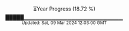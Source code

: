 <p align="center">
⏳Year Progress (18.72 %)<br>
█████▁▁▁▁▁▁▁▁▁▁▁▁▁▁▁▁▁▁▁▁▁▁▁▁▁ <br>
<sub>Updated: Sat, 09 Mar 2024 12:03:00 GMT</sub>
</p>

